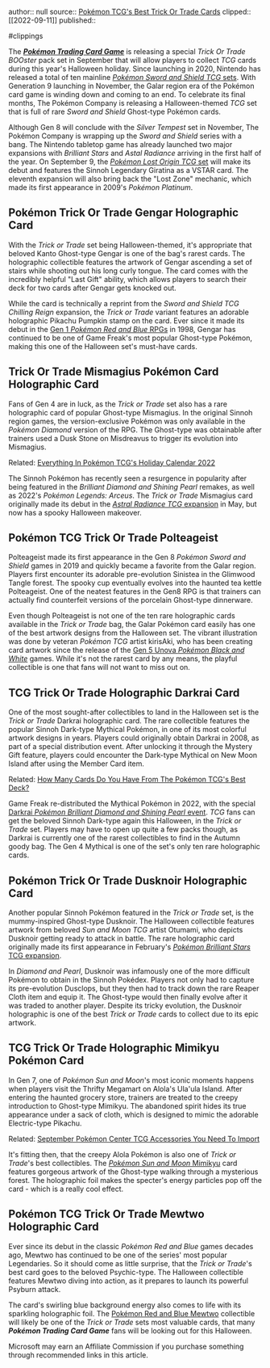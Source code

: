 author:: null
source:: [Pokémon TCG's Best Trick Or Trade Cards](https://www.msn.com/en-us/entertainment/gaming/pok%C3%A9mon-tcgs-best-trick-or-trade-cards/ar-AA11ELse)
clipped:: [[2022-09-11]]
published:: 

#clippings

The [***Pokémon Trading Card Game***](https://screenrant.com/tag/pokemon-tcg/?utm_source=syndication) is releasing a special *Trick Or Trade BOOster* pack set in September that will allow players to collect *TCG* cards during this year's Halloween holiday. Since launching in 2020, Nintendo has released a total of ten mainline [*Pokémon Sword and Shield TCG* sets](https://screenrant.com/pokemon-tcg-best-sword-shield-set-astral-radiance/?utm_source=syndication). With Generation 9 launching in November, the Galar region era of the Pokémon card game is winding down and coming to an end. To celebrate its final months, The Pokémon Company is releasing a Halloween-themed *TCG* set that is full of rare *Sword and Shield* Ghost-type Pokémon cards.

Although Gen 8 will conclude with the *Silver Tempest* set in November, The Pokémon Company is wrapping up the *Sword and Shield* series with a bang. The Nintendo tabletop game has already launched two major expansions with *Brilliant Stars* and *Astal Radiance* arriving in the first half of the year. On September 9, the [*Pokémon Lost Origin TCG* set](https://screenrant.com/pokemon-tcg-lost-origin-last-sword-shield-expansion/?utm_source=syndication) will make its debut and features the Sinnoh Legendary Giratina as a VSTAR card. The eleventh expansion will also bring back the "Lost Zone" mechanic, which made its first appearance in 2009's *Pokémon Platinum*.


## Pokémon Trick Or Trade Gengar Holographic Card

With the *Trick or Trade* set being Halloween-themed, it's appropriate that beloved Kanto Ghost-type Gengar is one of the bag's rarest cards. The holographic collectible features the artwork of Gengar ascending a set of stairs while shooting out his long curly tongue. The card comes with the incredibly helpful "Last Gift" ability, which allows players to search their deck for two cards after Gengar gets knocked out.

While the card is technically a reprint from the *Sword and Shield TCG Chilling Reign* expansion, the *Trick or Trade* variant features an adorable holographic Pikachu Pumpkin stamp on the card. Ever since it made its debut in the [Gen 1 *Pokémon Red and Blue* RPGs](https://screenrant.com/pokemon-red-blue-65k-different-versions/?utm_source=syndication) in 1998, Gengar has continued to be one of Game Freak's most popular Ghost-type Pokémon, making this one of the Halloween set's must-have cards.

## Trick Or Trade Mismagius Pokémon Card Holographic Card

Fans of Gen 4 are in luck, as the *Trick or Trade* set also has a rare holographic card of popular Ghost-type Mismagius. In the original Sinnoh region games, the version-exclusive Pokémon was only available in the *Pokémon Diamond* version of the RPG. The Ghost-type was obtainable after trainers used a Dusk Stone on Misdreavus to trigger its evolution into Mismagius.

Related: [Everything In Pokémon TCG's Holiday Calendar 2022](https://screenrant.com/pokemon-tcg-holiday-advent-calendar-2022-contents-rewards/?utm_source=syndication)

The Sinnoh Pokémon has recently seen a resurgence in popularity after being featured in the *Brilliant Diamond and Shining Pearl* remakes, as well as 2022's *Pokémon Legends: Arceus*. The *Trick or Trade* Mismagius card originally made its debut in the [*Astral Radiance TCG* expansion](https://screenrant.com/pokemon-tcg-astral-radiance-cards-full-list/?utm_source=syndication) in May, but now has a spooky Halloween makeover.

## Pokémon TCG Trick Or Trade Polteageist

Polteageist made its first appearance in the Gen 8 *Pokémon Sword and Shield* games in 2019 and quickly became a favorite from the Galar region. Players first encounter its adorable pre-evolution Sinistea in the Glimwood Tangle forest. The spooky cup eventually evolves into the haunted tea kettle Polteageist. One of the neatest features in the Gen8 RPG is that trainers can actually find counterfeit versions of the porcelain Ghost-type dinnerware.

Even though Polteageist is not one of the ten rare holographic cards available in the *Trick or Trade* bag, the Galar Pokémon card easily has one of the best artwork designs from the Halloween set. The vibrant illustration was done by veteran *Pokémon TCG* artist kirisAki, who has been creating card artwork since the release of the [Gen 5 Unova *Pokémon Black and White*](https://screenrant.com/pokemon-black-white-npc-dialogue-characters-story-secret/?utm_source=syndication) games. While it's not the rarest card by any means, the playful collectible is one that fans will not want to miss out on.

## TCG Trick Or Trade Holographic Darkrai Card

One of the most sought-after collectibles to land in the Halloween set is the *Trick or Trade* Darkrai holographic card. The rare collectible features the popular Sinnoh Dark-type Mythical Pokémon, in one of its most colorful artwork designs in years. Players could originally obtain Darkrai in 2008, as part of a special distribution event. After unlocking it through the Mystery Gift feature, players could encounter the Dark-type Mythical on New Moon Island after using the Member Card item.

Related: [How Many Cards Do You Have From The Pokémon TCG's Best Deck?](https://screenrant.com/pokemon-tcg-best-deck-palkia-inteleon-astral-radiance/?utm_source=syndication)

Game Freak re-distributed the Mythical Pokémon in 2022, with the special [Darkrai *Pokémon Brilliant Diamond and Shining Pearl* event](https://screenrant.com/pokemon-bdsp-darkrai-catch-location-guide/?utm_source=syndication). *TCG* fans can get the beloved Sinnoh Dark-type again this Halloween, in the *Trick or Trade* set. Players may have to open up quite a few packs though, as Darkrai is currently one of the rarest collectibles to find in the Autumn goody bag. The Gen 4 Mythical is one of the set's only ten rare holographic cards.

## Pokémon Trick Or Trade Dusknoir Holographic Card

Another popular Sinnoh Pokémon featured in the *Trick or Trade* set, is the mummy-inspired Ghost-type Dusknoir. The Halloween collectible features artwork from beloved *Sun and Moon TCG* artist Otumami, who depicts Dusknoir getting ready to attack in battle. The rare holographic card originally made its first appearance in February's [*Pokémon* *Brilliant Stars* TCG expansion](https://screenrant.com/pokemon-trading-card-game-brilliant-stars-ranked/?utm_source=syndication).

In *Diamond and Pearl*, Dusknoir was infamously one of the more difficult Pokémon to obtain in the Sinnoh Pokédex. Players not only had to capture its pre-evolution Dusclops, but they then had to track down the rare Reaper Cloth item and equip it. The Ghost-type would then finally evolve after it was traded to another player. Despite its tricky evolution, the Dusknoir holographic is one of the best *Trick or Trade* cards to collect due to its epic artwork.

## TCG Trick Or Trade Holographic Mimikyu Pokémon Card

In Gen 7, one of *Pokémon Sun and Moon*'s most iconic moments happens when players visit the Thrifty Megamart on Alola's Ula'ula Island. After entering the haunted grocery store, trainers are treated to the creepy introduction to Ghost-type Mimikyu. The abandoned spirit hides its true appearance under a sack of cloth, which is designed to mimic the adorable Electric-type Pikachu.

Related: [September Pokémon Center TCG Accessories You Need To Import](https://screenrant.com/pokemon-tcg-center-accessories-best-september-2022-import/?utm_source=syndication)

It's fitting then, that the creepy Alola Pokémon is also one of *Trick or Trade*'s best collectibles. The [*Pokémon Sun and Moon* Mimikyu](http://screenrant.com/pokemon-mimikyu-fan-art-best-designs-pictures/) card features gorgeous artwork of the Ghost-type walking through a mysterious forest. The holographic foil makes the specter's energy particles pop off the card - which is a really cool effect.

## Pokémon TCG Trick Or Trade Mewtwo Holographic Card

Ever since its debut in the classic *Pokémon Red and Blue* games decades ago, Mewtwo has continued to be one of the series' most popular Legendaries. So it should come as little surprise, that the *Trick or Trade*'s best card goes to the beloved Psychic-type. The Halloween collectible features Mewtwo diving into action, as it prepares to launch its powerful Psyburn attack.

The card's swirling blue background energy also comes to life with its sparkling holographic foil. The [Pokémon Red and Blue Mewtwo](https://screenrant.com/pokemon-mewtwo-creator-red-blue-game-world/?utm_source=syndication) collectible will likely be one of the *Trick or Trade* sets most valuable cards, that many ***Pokémon Trading Card Game*** fans will be looking out for this Halloween.

Microsoft may earn an Affiliate Commission if you purchase something through recommended links in this article.

